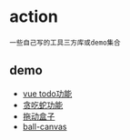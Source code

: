# action
    一些自己写的工具三方库或demo集合

## demo
- [vue todo功能](/action/demo/vue-todo)
- [贪吃蛇功能](/action/demo/snake-game)
- [拖动盒子](/action/demo/drag-move)
- [ball-canvas](/action/demo/ball-canvas)

